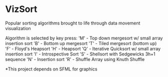 # VizSort
Popular sorting algorithms brought to life through data movement visualization

Algorithm is selected by key press:
 'M'  - Top down mergesort w/ small array insertion sort
 'B'  - Bottom up mergesort
 'T'  - Tiled mergesort (bottom up)
 'F'  - Floyd's Heapsort
 'H'  - Heapsort
 'Q'  - Iterative Quicksort w/ small array insertion sort
 'I'  - Introspective Sort
 'S'  - Shellsort with Sedgewicks 3h+1 sequence
 'N'  - Insertion sort
 'R'  - Shuffle Array using Knuth Shuffle

*This project depends on SFML for graphics
